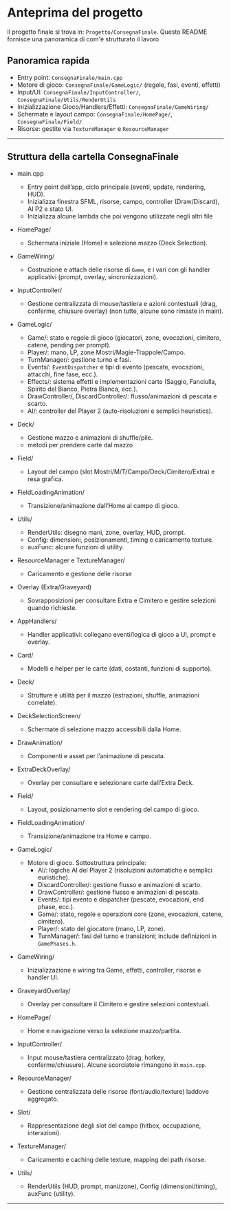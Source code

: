 # Anteprima del progetto

Il progetto finale si trova in: `Progetto/ConsegnaFinale`. Questo README fornisce una panoramica di com'è strutturato il lavoro


## Panoramica rapida
- Entry point: `ConsegnaFinale/main.cpp`
- Motore di gioco: `ConsegnaFinale/GameLogic/` (regole, fasi, eventi, effetti)
- Input/UI: `ConsegnaFinale/InputController/`, `ConsegnaFinale/Utils/RenderUtils`
- Inizializzazione Gioco/Handlers/Effetti: `ConsegnaFinale/GameWiring/`
- Schermate e layout campo: `ConsegnaFinale/HomePage/`, `ConsegnaFinale/Field/`
- Risorse: gestite via `TextureManager` e `ResourceManager`

---

## Struttura della cartella ConsegnaFinale

- main.cpp
  - Entry point dell’app, ciclo principale (eventi, update, rendering, HUD).
  - Inizializza finestra SFML, risorse, campo, controller (Draw/Discard), AI P2 e stato UI.
  - Inizializza alcune lambda che poi vengono utilizzate negli altri file

- HomePage/
  - Schermata iniziale (Home) e selezione mazzo (Deck Selection).

- GameWiring/
  - Costruzione e attach delle risorse di `Game`, e i vari con gli handler applicativi (prompt, overlay, sincronizzazioni).

- InputController/
  - Gestione centralizzata di mouse/tastiera e azioni contestuali (drag, conferme, chiusure overlay) (non tutte, alcune sono rimaste in main).

- GameLogic/
  - Game/: stato e regole di gioco (giocatori, zone, evocazioni, cimitero, catene, pending per prompt).
  - Player/: mano, LP, zone Mostri/Magie-Trappole/Campo.
  - TurnManager/: gestione turno e fasi.
  - Events/: `EventDispatcher` e tipi di evento (pescate, evocazioni, attacchi, fine fase, ecc.).
  - Effects/: sistema effetti e implementazioni carte (Saggio, Fanciulla, Spirito del Bianco, Pietra Bianca, ecc.).
  - DrawController/, DiscardController/: flusso/animazioni di pescata e scarto.
  - AI/: controller del Player 2 (auto-risoluzioni e semplici heuristics).

- Deck/
  - Gestione mazzo e animazioni di shuffle/pile.
  - metodi per prendere carte dal mazzo

- Field/
  - Layout del campo (slot Mostri/M/T/Campo/Deck/Cimitero/Extra) e resa grafica.

- FieldLoadingAnimation/
  - Transizione/animazione dall’Home al campo di gioco.

- Utils/
  - RenderUtils: disegno mani, zone, overlay, HUD, prompt.
  - Config: dimensioni, posizionamenti, timing e caricamento texture.
  - auxFunc: alcune funzioni di utility.

- ResourceManager e TextureManager/
   - Caricamento e gestione delle risorse

- Overlay (Extra/Graveyard)
  - Sovrapposizioni per consultare Extra e Cimitero e gestire selezioni quando richieste.

- AppHandlers/
  - Handler applicativi: collegano eventi/logica di gioco a UI, prompt e overlay.
- Card/
  - Modelli e helper per le carte (dati, costanti, funzioni di supporto).
- Deck/
  - Strutture e utilità per il mazzo (estrazioni, shuffle, animazioni correlate).
- DeckSelectionScreen/
  - Schermate di selezione mazzo accessibili dalla Home.
- DrawAnimation/
  - Componenti e asset per l’animazione di pescata.
- ExtraDeckOverlay/
  - Overlay per consultare e selezionare carte dall’Extra Deck.
- Field/
  - Layout, posizionamento slot e rendering del campo di gioco.
- FieldLoadingAnimation/
  - Transizione/animazione tra Home e campo.
- GameLogic/
  - Motore di gioco. Sottostruttura principale:
    - AI/: logiche AI del Player 2 (risoluzioni automatiche e semplici euristiche).
    - DiscardController/: gestione flusso e animazioni di scarto.
    - DrawController/: gestione flusso e animazioni di pescata.
    - Events/: tipi evento e dispatcher (pescate, evocazioni, end phase, ecc.).
    - Game/: stato, regole e operazioni core (zone, evocazioni, catene, cimitero).
    - Player/: stato del giocatore (mano, LP, zone).
    - TurnManager/: fasi del turno e transizioni; include definizioni in `GamePhases.h`.
- GameWiring/
  - Inizializzazione e wiring tra Game, effetti, controller, risorse e handler UI.
- GraveyardOverlay/
  - Overlay per consultare il Cimitero e gestire selezioni contestuali.
- HomePage/
  - Home e navigazione verso la selezione mazzo/partita.
- InputController/
  - Input mouse/tastiera centralizzato (drag, hotkey, conferme/chiusure). Alcune scorciatoie rimangono in `main.cpp`.
- ResourceManager/
  - Gestione centralizzata delle risorse (font/audio/texture) laddove aggregato.
- Slot/
  - Rappresentazione degli slot del campo (hitbox, occupazione, interazioni).
- TextureManager/
  - Caricamento e caching delle texture, mapping dei path risorse.
- Utils/
  - RenderUtils (HUD, prompt, mani/zone), Config (dimensioni/timing), auxFunc (utility).

---

